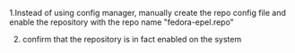 1.Instead of using config manager, manually create the repo config file and enable the repository with the repo name "fedora-epel.repo"

2. confirm that the repository is in fact enabled on the system
